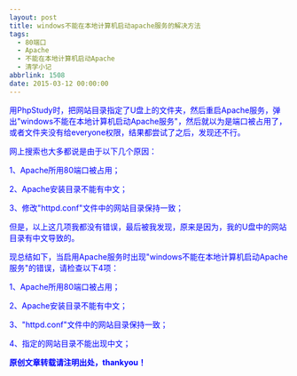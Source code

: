 ```yaml
---
layout: post
title: windows不能在本地计算机启动apache服务的解决方法
tags:
  - 80端口
  - Apache
  - 不能在本地计算机启动Apache
  - 清学小记
abbrlink: 1508
date: 2015-03-12 00:00:00
---
```


<!-- build time:Sat Jun 23 2018 12:05:15 GMT+0800 (中国标准时间) -->

<span style="color:#00f">用PhpStudy时，把网站目录指定了U盘上的文件夹，然后重启Apache服务，弹出"windows不能在本地计算机启动Apache服务"，然后就以为是端口被占用了，或者文件夹没有给everyone权限，结果都尝试了之后，发现还不行。</span>

<span style="color:#00f">网上搜索也大多都说是由于以下几个原因：</span>

<span style="color:#00f">1、Apache所用80端口被占用；</span>

<span style="color:#00f">2、Apache安装目录不能有中文；</span>

<span style="color:#00f">3、修改"httpd.conf"文件中的网站目录保持一致；</span>

<span style="color:#00f">但是，以上这几项我都没有错误，最后被我发现，原来是因为，我的U盘中的网站目录有中文导致的。</span>

<span style="color:#00f">现总结如下，当启用Apache服务时出现"windows不能在本地计算机启动Apache服务"的错误，请检查以下4项：</span>

<span style="color:#00f">1、Apache所用80端口被占用；</span>

<span style="color:#00f">2、Apache安装目录不能有中文；</span>

<span style="color:#00f">3、"httpd.conf"文件中的网站目录保持一致；</span>

<span style="color:#00f">4、指定的网站目录不能出现中文；</span>

**<span style="color:#00f">原创文章转载请注明出处，thankyou！</span>**
<!-- rebuild by neat -->